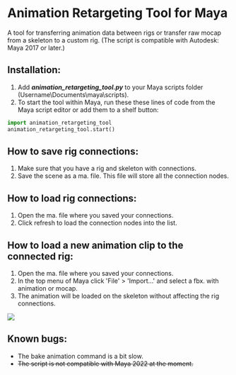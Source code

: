 # Animation Retargeting Tool for Maya

A tool for transferring animation data between rigs or transfer raw mocap from a skeleton to a custom rig. (The script is compatible with Autodesk: Maya 2017 or later.)

## Installation:
1. Add ***animation_retargeting_tool.py*** to your Maya scripts folder (Username\Documents\maya\scripts).
2. To start the tool within Maya, run these these lines of code from the Maya script editor or add them to a shelf button:

```python
import animation_retargeting_tool
animation_retargeting_tool.start()
```

## How to save rig connections:
1. Make sure that you have a rig and skeleton with connections.
2. Save the scene as a ma. file. This file will store all the connection nodes.

## How to load rig connections:
1. Open the ma. file where you saved your connections.
2. Click refresh to load the connection nodes into the list.

## How to load a new animation clip to the connected rig:
1. Open the ma. file where you saved your connections.
1. In the top menu of Maya click 'File' > 'Import...' and select a fbx. with animation or mocap.
2. The animation will be loaded on the skeleton without affecting the rig connections.

![](https://github.com/joaen/animation_retargeting_tool/blob/main/images/load_fbx.gif)

## Known bugs:
* The bake animation command is a bit slow.
* ~~The script is not compatible with Maya 2022 at the moment.~~
